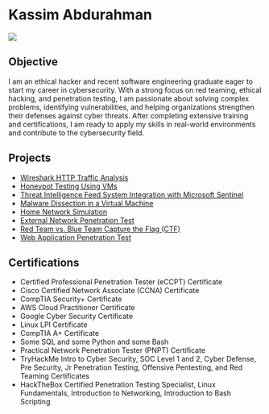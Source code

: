 # Kassim Abdurahman
<a href="https://linkedin.com/in/kassim-abdurahman-65a234157"><img src="https://img.shields.io/badge/-LinkedIn-0072b1?&style=for-the-badge&logo=linkedin&logoColor=white" /></a>

## Objective

I am an ethical hacker and recent software engineering graduate eager to start my career in cybersecurity. With a strong focus on red teaming, ethical hacking, and penetration testing, I am passionate about solving complex problems, identifying vulnerabilities, and helping organizations strengthen their defenses against cyber threats. After completing extensive training and certifications, I am ready to apply my skills in real-world environments and contribute to the cybersecurity field.

## Projects

- [Wireshark HTTP Traffic Analysis](https://github.com/kassimabdrhmn/kassimabdrhmn.github.io/tree/main/Wireshark%20HTTP%20Traffic%20Analysis)
- [Honeypot Testing Using VMs](https://github.com/kassimabdrhmn/kassimabdrhmn.github.io/tree/main/Honeypot%20Deployment%20and%20Analysis)
- [Threat Intelligence Feed System Integration with Microsoft Sentinel](https://github.com/kassimabdrhmn/kassimabdrhmn.github.io/tree/main/SIEM%20Implementation%20and%20Log%20Monitoring)
- [Malware Dissection in a Virtual Machine](https://github.com/kassimabdrhmn/kassimabdrhmn.github.io/tree/main/Malware%20Analysis%20in%20Isolated%20Environment)
- [Home Network Simulation](https://github.com/kassimabdrhmn/kassimabdrhmn.github.io/tree/main/Home%20Network%20Simulation)
- [External Network Penetration Test](https://github.com/kassimabdrhmn/kassimabdrhmn.github.io/tree/main/External%20Network%20Penetration%20Test)
- [Red Team vs. Blue Team Capture the Flag (CTF)](https://github.com/kassimabdrhmn/kassimabdrhmn.github.io/tree/main/Red%20Team%20vs.%20Blue%20Team%20Capture%20the%20Flag%20(CTF)%20Simulation)
- [Web Application Penetration Test](https://github.com/kassimabdrhmn/kassimabdrhmn.github.io/tree/main/Web%20Application%20Penetration%20Test)
  
## Certifications
- Certified Professional Penetration Tester (eCCPT) Certificate
- Cisco Certified Network Associate (CCNA) Certificate
- CompTIA Security+ Certificate
- AWS Cloud Practitioner Certificate
- Google Cyber Security Certificate
- Linux LPI Certificate
- CompTIA A+ Certificate
- Some SQL and some Python and some Bash
- Practical Network Penetration Tester (PNPT) Certificate
- TryHackMe Intro to Cyber Security, SOC Level 1 and 2, Cyber Defense, Pre Security, Jr Penetration Testing, Offensive Pentesting, and Red Teaming Certificates
- HackTheBox Certified Penetration Testing Specialist, Linux Fundamentals, Introduction to Networking, Introduction to Bash Scripting

